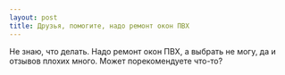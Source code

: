 ```yaml
---
layout: post 
title: Друзья, помогите, надо ремонт окон ПВХ 
--- 
```

Не знаю, что делать. Надо ремонт окон ПВХ, а выбрать не могу, да и отзывов плохих много. Может порекомендуете что-то?
